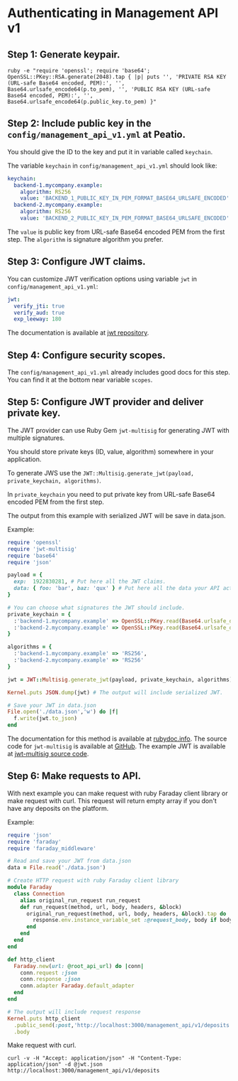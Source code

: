# Authenticating in Management API v1

## Step 1: Generate keypair.

`ruby -e "require 'openssl'; require 'base64'; OpenSSL::PKey::RSA.generate(2048).tap { |p| puts '', 'PRIVATE RSA KEY (URL-safe Base64 encoded, PEM):', '', Base64.urlsafe_encode64(p.to_pem), '', 'PUBLIC RSA KEY (URL-safe Base64 encoded, PEM):', '', Base64.urlsafe_encode64(p.public_key.to_pem) }"`

## Step 2: Include public key in the `config/management_api_v1.yml` at Peatio.

You should give the ID to the key and put it in variable called `keychain`.

The variable `keychain` in `config/management_api_v1.yml` should look like:

```yml
keychain:
  backend-1.mycompany.example:
    algorithm: RS256
    value: 'BACKEND_1_PUBLIC_KEY_IN_PEM_FORMAT_BASE64_URLSAFE_ENCODED'
  backend-2.mycompany.example:
    algorithm: RS256
    value: 'BACKEND_2_PUBLIC_KEY_IN_PEM_FORMAT_BASE64_URLSAFE_ENCODED'
```

The `value` is public key from URL-safe Base64 encoded PEM from the first step.
The `algorithm` is signature algorithm you prefer.

## Step 3: Configure JWT claims.

You can customize JWT verification options using variable `jwt` in `config/management_api_v1.yml`:

```yml
jwt:
  verify_jti: true
  verify_aud: true
  exp_leeway: 180
```

The documentation is available at [jwt repository](https://github.com/jwt/ruby-jwt#support-for-reserved-claim-names).

## Step 4: Configure security scopes.

The `config/management_api_v1.yml` already includes good docs for this step. You can find it at the bottom near variable `scopes`.

## Step 5: Configure JWT provider and deliver private key.

The JWT provider can use Ruby Gem `jwt-multisig` for generating JWT with multiple signatures.

You should store private keys (ID, value, algorithm) somewhere in your application.

To generate JWS use the `JWT::Multisig.generate_jwt(payload, private_keychain, algorithms)`.

In `private_keychain` you need to put private key from URL-safe Base64 encoded PEM from the first step.

The output from this example with serialized JWT will be save in data.json.

Example:

```ruby
require 'openssl'
require 'jwt-multisig'
require 'base64'
require 'json'

payload = {
  exp:  1922830281, # Put here all the JWT claims.
  data: { foo: 'bar', baz: 'qux' } # Put here all the data your API action expects.
}

# You can choose what signatures the JWT should include.
private_keychain = {
  :'backend-1.mycompany.example' => OpenSSL::PKey.read(Base64.urlsafe_decode64('BACKEND_1_PRIVATE_KEY_IN_PEM_FORMAT_BASE64_URLSAFE_ENCODED')),
  :'backend-2.mycompany.example' => OpenSSL::PKey.read(Base64.urlsafe_decode64('BACKEND_2_PRIVATE_KEY_IN_PEM_FORMAT_BASE64_URLSAFE_ENCODED'))
}

algorithms = {
  :'backend-1.mycompany.example' => 'RS256',
  :'backend-2.mycompany.example' => 'RS256'
}

jwt = JWT::Multisig.generate_jwt(payload, private_keychain, algorithms)

Kernel.puts JSON.dump(jwt) # The output will include serialized JWT.

# Save your JWT in data.json
File.open('./data.json','w') do |f|
  f.write(jwt.to_json)
end
```

The documentation for this method is available at [rubydoc.info](http://www.rubydoc.info/gems/jwt-multisig/JWT/Multisig#generate_jwt-class_method).
The source code for `jwt-multisig` is available at [GitHub](https://github.com/rubykube/jwt-multisig).
The example JWT is available at [jwt-multisig source code](https://github.com/rubykube/jwt-multisig/blob/master/lib/jwt-multisig.rb#L25).

## Step 6: Make requests to API.

With next example you can make request with ruby Faraday client library or make request with curl. This request will return empty array if you don't have any deposits on the platform.

Example:

```ruby
require 'json'
require 'faraday'
require 'faraday_middleware'

# Read and save your JWT from data.json
data = File.read('./data.json')

# Create HTTP request with ruby Faraday client library
module Faraday
  class Connection
    alias original_run_request run_request
    def run_request(method, url, body, headers, &block)
      original_run_request(method, url, body, headers, &block).tap do |response|
        response.env.instance_variable_set :@request_body, body if body
      end
    end
  end
end

def http_client
  Faraday.new(url: @root_api_url) do |conn|
    conn.request :json
    conn.response :json
    conn.adapter Faraday.default_adapter
  end
end

# The output will include request response
Kernel.puts http_client
  .public_send(:post,'http://localhost:3000/management_api/v1/deposits', data)
  .body
```

Make request with curl.

```
curl -v -H "Accept: application/json" -H "Content-Type: application/json" -d @jwt.json http://localhost:3000/management_api/v1/deposits
```
